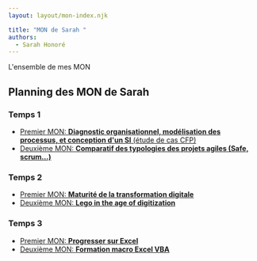 ```yaml
---
layout: layout/mon-index.njk

title: "MON de Sarah "
authors:
  - Sarah Honoré
---
```


<!-- Début Résumé -->
L'ensemble de mes MON
<!-- fin résumé -->

## Planning des MON de Sarah

### Temps 1
- [Premier MON: **Diagnostic organisationnel, modélisation des processus, et conception d'un SI** (étude de cas CFP)](./temps-1.1/)
- [Deuxième MON: **Comparatif des typologies des projets agiles (Safe, scrum…)**](./temps-1.2/)

### Temps 2
- [Premier MON: **Maturité de la transformation digitale**](./temps-2.1/)
- [Deuxième MON: **Lego in the age of digitization**](./temps-2.2/)

### Temps 3
-  [Premier MON: **Progresser sur Excel**](./temps-3.1/)
- [Deuxième MON: **Formation macro Excel VBA**](./temps-3.2/)

